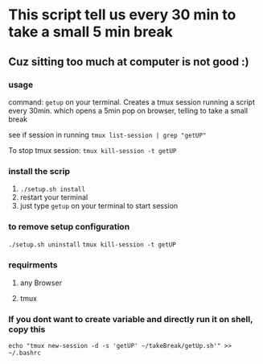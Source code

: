 # This script tell us every 30 min to take a small 5 min break

## Cuz sitting too much at computer is not good :)

### usage

command: `getup` on your terminal.
Creates a tmux session running a script every 30min.
which opens a 5min pop on browser, telling to take a small break

see if session in running
`tmux list-session | grep "getUP"`

To stop tmux session: `tmux kill-session -t getUP`

### install the scrip

1. `./setup.sh install`
2. restart your terminal
3. just type `getup` on your terminal to start session
 

### to remove setup configuration

`./setup.sh uninstall`
`tmux kill-session -t getUP`

### requirments
 
1. any Browser


2. tmux

### If you dont want to create variable and directly run it on shell, copy this

`echo "tmux new-session -d -s 'getUP' ~/takeBreak/getUp.sh'" >> ~/.bashrc`

